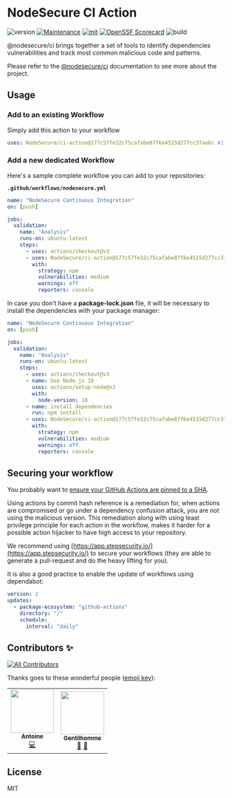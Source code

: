 # NodeSecure CI Action

![version](https://img.shields.io/badge/dynamic/json.svg?style=for-the-badge&url=https://raw.githubusercontent.com/NodeSecure/ci-action/master/package.json&query=$.version&label=Version)
[![Maintenance](https://img.shields.io/badge/Maintained%3F-yes-green.svg?style=for-the-badge)](https://github.com/NodeSecure/ci-action/commit-activity)
[![mit](https://img.shields.io/github/license/Naereen/StrapDown.js.svg?style=for-the-badge)](https://github.com/NodeSecure/ci-action/blob/master/LICENSE)
[![OpenSSF
Scorecard](https://api.securityscorecards.dev/projects/github.com/NodeSecure/ci-action/badge?style=for-the-badge)](https://api.securityscorecards.dev/projects/github.com/NodeSecure/ci-action)
![build](https://img.shields.io/github/actions/workflow/status/NodeSecure/ci-action/node.js.yml?style=for-the-badge)

@nodesecure/ci brings together a set of tools to identify dependencies vulnerabilities
and track most common malicious code and patterns.

Please refer to the [@nodesecure/ci](https://github.com/NodeSecure/ci-action) documentation to see more about the project.

## Usage

### Add to an existing Workflow

Simply add this action to your workflow

```yaml
uses: NodeSecure/ci-action@177c57fe32c75cafabe87f6e4515d277cc37ae6c #1.4.1
```

### Add a new dedicated Workflow

Here's a sample complete workflow you can add to your repositories:

**`.github/workflows/nodesecure.yml`**

```yaml
name: "NodeSecure Continuous Integration"
on: [push]

jobs:
  validation:
    name: "Analysis"
    runs-on: ubuntu-latest
    steps:
      - uses: actions/checkout@v3
      - uses: NodeSecure/ci-action@177c57fe32c75cafabe87f6e4515d277cc37ae6c #1.4.1
        with:
          strategy: npm
          vulnerabilities: medium
          warnings: off
          reporters: console
```

In case you don't have a **package-lock.json** file, it will be necessary to install the dependencies with your package manager:

```yaml
name: "NodeSecure Continuous Integration"
on: [push]

jobs:
  validation:
    name: "Analysis"
    runs-on: ubuntu-latest
    steps:
      - uses: actions/checkout@v3
      - name: Use Node.js 18
        uses: actions/setup-node@v3
        with:
          node-version: 18
      - name: install dependencies
        run: npm install
      - uses: NodeSecure/ci-action@177c57fe32c75cafabe87f6e4515d277cc37ae6c #1.4.1
        with:
          strategy: npm
          vulnerabilities: medium
          warnings: off
          reporters: console
```

## Securing your workflow

You probably want to [ensure your GitHub Actions are pinned to a SHA](https://michaelheap.com/ensure-github-actions-pinned-sha/).

Using actions by commit hash reference is a remediation for, when actions are compromised or go under a dependency confusion attack, you are not using the malicious version. This remediation along with using least privilege principle for each action in the workflow, makes it harder for a possible action hijacker to have high access to your repository.

We recommend using [https://app.stepsecurity.io/](https://app.stepsecurity.io/) to secure your workflows (they are able to generate a pull-request and do the heavy lifting for you).

It is also a good practice to enable the update of workflows using dependabot:

```yml
version: 2
updates:
  - package-ecosystem: "github-actions"
    directory: "/"
    schedule:
      interval: "daily"
```

## Contributors ✨

<!-- ALL-CONTRIBUTORS-BADGE:START - Do not remove or modify this section -->

[![All Contributors](https://img.shields.io/badge/all_contributors-2-orange.svg?style=flat-square)](#contributors-)

<!-- ALL-CONTRIBUTORS-BADGE:END -->

Thanks goes to these wonderful people ([emoji key](https://allcontributors.org/docs/en/emoji-key)):

<!-- ALL-CONTRIBUTORS-LIST:START - Do not remove or modify this section -->
<!-- prettier-ignore-start -->
<!-- markdownlint-disable -->
<table>
  <tr>
    <td align="center"><a href="https://github.com/antoine-coulon"><img src="https://avatars.githubusercontent.com/u/43391199?v=4?s=100" width="100px;" alt=""/><br /><sub><b>Antoine</b></sub></a><br /><a href="https://github.com/NodeSecure/ci-action/commits?author=antoine-coulon" title="Code">💻</a></td>
    <td align="center"><a href="https://www.linkedin.com/in/thomas-gentilhomme/"><img src="https://avatars.githubusercontent.com/u/4438263?v=4?s=100" width="100px;" alt=""/><br /><sub><b>Gentilhomme</b></sub></a><br /><a href="#maintenance-fraxken" title="Maintenance">🚧</a> <a href="https://github.com/NodeSecure/ci-action/pulls?q=is%3Apr+reviewed-by%3Afraxken" title="Reviewed Pull Requests">👀</a></td>
  </tr>
</table>

<!-- markdownlint-restore -->
<!-- prettier-ignore-end -->

<!-- ALL-CONTRIBUTORS-LIST:END -->

## License

MIT
